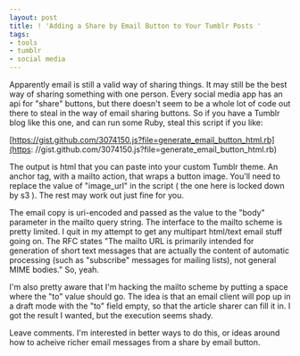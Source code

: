```yaml
---
layout: post
title: ! 'Adding a Share by Email Button to Your Tumblr Posts '
tags:
- tools
- tumblr
- social media
---
```

Apparently email is still a valid way of sharing things. It may still be the
best way of sharing something with one person. Every social media app has an
api for "share" buttons, but there doesn't seem to be a whole lot of code out
there to steal in the way of email sharing buttons. So if you have a Tumblr
blog like this one, and can run some Ruby, steal this script if you like:

  

[https://gist.github.com/3074150.js?file=generate_email_button_html.rb](https:
//gist.github.com/3074150.js?file=generate_email_button_html.rb)

  

The output is html that you can paste into your custom Tumblr theme. An anchor
tag, with a mailto action, that wraps a button image. You'll need to replace
the value of "image_url" in the script ( the one here is locked down by s3 ).
The rest may work out just fine for you.

The email copy is uri-encoded and passed as the value to the "body" parameter
in the mailto query string. The interface to the mailto scheme is pretty
limited. I quit in my attempt to get any multipart html/text email stuff going
on. The RFC states "The mailto URL is primarily intended for generation of
short text messages that are actually the content of automatic processing
(such as "subscribe" messages for mailing lists), not general MIME bodies."
So, yeah.

I'm also pretty aware that I'm hacking the mailto scheme by putting a space
where the "to" value should go. The idea is that an email client will pop up
in a draft mode with the "to" field empty, so that the article sharer can fill
it in. I got the result I wanted, but the execution seems shady.

Leave comments. I'm interested in better ways to do this, or ideas around how
to acheive richer email messages from a share by email button.
